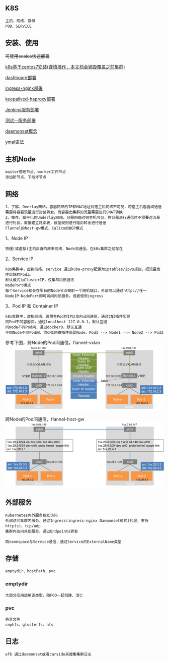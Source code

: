 ## K8S
    主机、网络、存储
    POD、SERVICE


## 安装、使用
<del>可使用sealos快速部署</del>

[k8s基于centos7安装(谨慎操作，本文档会销毁覆盖之前集群)](./k8s-centos7.md) 

[dashboard部署](./dashboard.sh)   

[ingress-nginx部署](./ingress-nginx.sh)   

[keepalived-haproxy部署](./install_keepalived_haproxy.sh)   

[Jenkins服务部署](./yml/jenkins.ymal)   

[测试--服务部署](./yml/ns-dev-web.ymal)   

[daemonset概念](https://kubernetes.io/docs/concepts/workloads/controllers/daemonset/)

[ymal语法](https://www.runoob.com/w3cnote/yaml-intro.html)
    
## 主机Node
    master管理节点、worker工作节点
    添加新节点、下线坏节点

## 网络
    1、了解。Overlay网络，容器网络的IP和MAC地址对宿主机网络不可见，跨宿主机容器间通信需要将容器流量进行封装转发，而容器出集群的流量需要进行SNAT转换
    2、推荐。扁平化的Underlay网络，容器网络对宿主机可见，在容器进行通信时不需要对流量进行封装，直接建立路由表，根据规则进行路由转发进行通信
    Flannel的host-gw模式、Calico的BGP模式
    
1、Node IP
    
    物理(或虚拟)主机自身的原来网络，Node间通信。在k8s集群之前存在

2、Service IP
    
    k8s集群中，虚拟网络，service 通过kube-proxy配置为iptables/ipvs规则，把流量发往后端的Pod上
    默认模式为ClusterIP，仅集群内部通讯
    NodePort模式
    每个Service都会在所有的Node节点映射一个随机端口，外部可以通过http://任一NodeIP:NodePort即可访问内部服务。或者使用ingress

3、Pod IP 和 Container IP
    
    k8s集群中，虚拟网络，设置各Pod的IP以及Pod间通信，通过CNI插件实现
    同Pod不同容器间，通过localhost 127.0.0.1，默认互通
    同Node不同Pod间，通过docker0，默认互通
    不同Node不同Pod间，需CNI网络插件借助Node，Pod1 --> Node1 --> Node2 --> Pod2


参考下图，跨Node的Pod间通信，flannel-vxlan
![flannel-vxlan](./img/pod-node-pod.png)

跨Node的Pod间通信，flannel-host-gw
![flannel-host-gw](./img/pod-node-pod2.png)

## 外部服务
    Kubernetes内外服务相互访问
    外部访问集群内服务，通过Ingress(ingress-nginx Daemonset模式)代理，支持http(s)、tcp/udp
    集群内访问外部服务，通过Endpoints转发

    跨namespace与Service通信，通过Service的ExternalName类型

## 存储
    emptydir、hostPath、pvc
### emptydir
    大部分应用适用该类型，随POD一起创建、消亡
### pvc
    共享文件   
    cephfs、glusterfs、nfs

## 日志
    efk 通过daemonset或者carside来搜集集群日志
